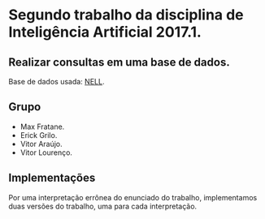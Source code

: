 # Segundo trabalho da disciplina de Inteligência Artificial 2017.1.

## Realizar consultas em uma base de dados.
Base de dados usada: [NELL](http://rtw.ml.cmu.edu/rtw/kbbrowser/).

## Grupo
- Max Fratane.
- Erick Grilo.
- Vitor Araújo.
- Vitor Lourenço.

## Implementações
Por uma interpretação errônea do enunciado do trabalho, implementamos duas versões do trabalho, uma para cada interpretação.
